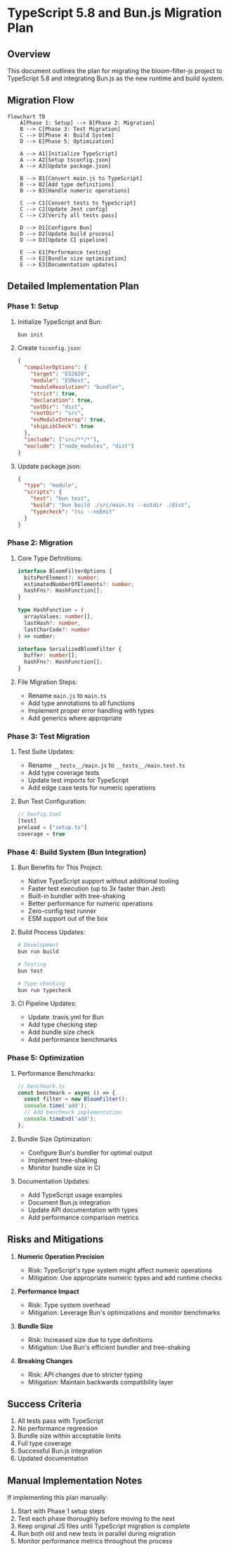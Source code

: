 # TypeScript 5.8 and Bun.js Migration Plan

## Overview
This document outlines the plan for migrating the bloom-filter-js project to TypeScript 5.8 and integrating Bun.js as the new runtime and build system.

## Migration Flow

```mermaid
flowchart TB
    A[Phase 1: Setup] --> B[Phase 2: Migration]
    B --> C[Phase 3: Test Migration]
    C --> D[Phase 4: Build System]
    D --> E[Phase 5: Optimization]

    A --> A1[Initialize TypeScript]
    A --> A2[Setup tsconfig.json]
    A --> A3[Update package.json]

    B --> B1[Convert main.js to TypeScript]
    B --> B2[Add type definitions]
    B --> B3[Handle numeric operations]

    C --> C1[Convert tests to TypeScript]
    C --> C2[Update Jest config]
    C --> C3[Verify all tests pass]

    D --> D1[Configure Bun]
    D --> D2[Update build process]
    D --> D3[Update CI pipeline]

    E --> E1[Performance testing]
    E --> E2[Bundle size optimization]
    E --> E3[Documentation updates]
```

## Detailed Implementation Plan

### Phase 1: Setup
1. Initialize TypeScript and Bun:
   ```bash
   bun init
   ```

2. Create `tsconfig.json`:
   ```json
   {
     "compilerOptions": {
       "target": "ES2020",
       "module": "ESNext",
       "moduleResolution": "bundler",
       "strict": true,
       "declaration": true,
       "outDir": "dist",
       "rootDir": "src",
       "esModuleInterop": true,
       "skipLibCheck": true
     },
     "include": ["src/**/*"],
     "exclude": ["node_modules", "dist"]
   }
   ```

3. Update package.json:
   ```json
   {
     "type": "module",
     "scripts": {
       "test": "bun test",
       "build": "bun build ./src/main.ts --outdir ./dist",
       "typecheck": "tsc --noEmit"
     }
   }
   ```

### Phase 2: Migration

1. Core Type Definitions:
   ```typescript
   interface BloomFilterOptions {
     bitsPerElement?: number;
     estimatedNumberOfElements?: number;
     hashFns?: HashFunction[];
   }

   type HashFunction = (
     arrayValues: number[],
     lastHash?: number,
     lastCharCode?: number
   ) => number;

   interface SerializedBloomFilter {
     buffer: number[];
     hashFns?: HashFunction[];
   }
   ```

2. File Migration Steps:
   - Rename `main.js` to `main.ts`
   - Add type annotations to all functions
   - Implement proper error handling with types
   - Add generics where appropriate

### Phase 3: Test Migration

1. Test Suite Updates:
   - Rename `__tests__/main.js` to `__tests__/main.test.ts`
   - Add type coverage tests
   - Update test imports for TypeScript
   - Add edge case tests for numeric operations

2. Bun Test Configuration:
   ```typescript
   // bunfig.toml
   [test]
   preload = ["setup.ts"]
   coverage = true
   ```

### Phase 4: Build System (Bun Integration)

1. Bun Benefits for This Project:
   - Native TypeScript support without additional tooling
   - Faster test execution (up to 3x faster than Jest)
   - Built-in bundler with tree-shaking
   - Better performance for numeric operations
   - Zero-config test runner
   - ESM support out of the box

2. Build Process Updates:
   ```bash
   # Development
   bun run build
   
   # Testing
   bun test
   
   # Type checking
   bun run typecheck
   ```

3. CI Pipeline Updates:
   - Update .travis.yml for Bun
   - Add type checking step
   - Add bundle size check
   - Add performance benchmarks

### Phase 5: Optimization

1. Performance Benchmarks:
   ```typescript
   // benchmark.ts
   const benchmark = async () => {
     const filter = new BloomFilter();
     console.time('add');
     // Add benchmark implementation
     console.timeEnd('add');
   };
   ```

2. Bundle Size Optimization:
   - Configure Bun's bundler for optimal output
   - Implement tree-shaking
   - Monitor bundle size in CI

3. Documentation Updates:
   - Add TypeScript usage examples
   - Document Bun.js integration
   - Update API documentation with types
   - Add performance comparison metrics

## Risks and Mitigations

1. **Numeric Operation Precision**
   - Risk: TypeScript's type system might affect numeric operations
   - Mitigation: Use appropriate numeric types and add runtime checks

2. **Performance Impact**
   - Risk: Type system overhead
   - Mitigation: Leverage Bun's optimizations and monitor benchmarks

3. **Bundle Size**
   - Risk: Increased size due to type definitions
   - Mitigation: Use Bun's efficient bundler and tree-shaking

4. **Breaking Changes**
   - Risk: API changes due to stricter typing
   - Mitigation: Maintain backwards compatibility layer

## Success Criteria

1. All tests pass with TypeScript
2. No performance regression
3. Bundle size within acceptable limits
4. Full type coverage
5. Successful Bun.js integration
6. Updated documentation

## Manual Implementation Notes

If implementing this plan manually:

1. Start with Phase 1 setup steps
2. Test each phase thoroughly before moving to the next
3. Keep original JS files until TypeScript migration is complete
4. Run both old and new tests in parallel during migration
5. Monitor performance metrics throughout the process